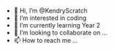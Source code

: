 - 👋 Hi, I’m @KendryScratch
- 👀 I’m interested in coding
- 🌱 I’m currently learning Year 2
- 💞️ I’m looking to collaborate on ...
- 📫 How to reach me ...

<!---
KendryScratch/KendryScratch is a ✨ special ✨ repository because its `README.md` (this file) appears on your GitHub profile.
You can click the Preview link to take a look at your changes.
--->
